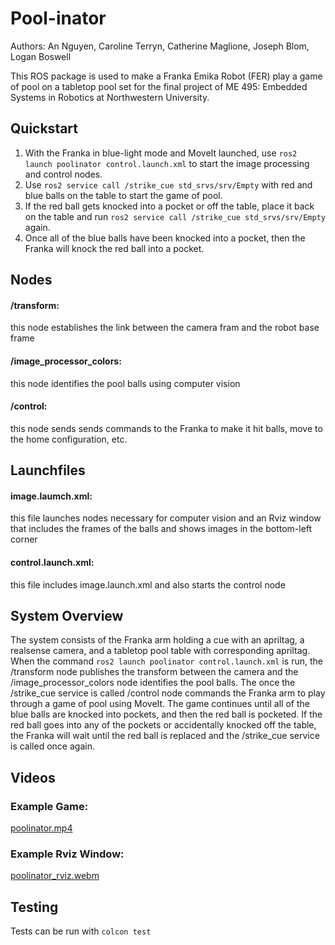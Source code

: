 # Pool-inator
Authors: An Nguyen, Caroline Terryn, Catherine Maglione, Joseph Blom, Logan Boswell

This ROS package is used to make a Franka Emika Robot (FER) play a game of pool on a tabletop pool set for the final project of ME 495: Embedded Systems in Robotics at Northwestern University.


## Quickstart
1. With the Franka in blue-light mode and MoveIt launched, use `ros2 launch poolinator control.launch.xml` to start the image processing and control nodes.
2. Use `ros2 service call /strike_cue std_srvs/srv/Empty` with red and blue balls on the table to start the game of pool.
3. If the red ball gets knocked into a pocket or off the table, place it back on the table and run `ros2 service call /strike_cue std_srvs/srv/Empty` again.
4. Once all of the blue balls have been knocked into a pocket, then the Franka will knock the red ball into a pocket.

## Nodes
#### /transform:
this node establishes the link between the camera fram and the robot base frame

#### /image_processor_colors:
this node identifies the pool balls using computer vision

#### /control:
this node sends sends commands to the Franka to make it hit balls, move to the home configuration, etc.

## Launchfiles
#### image.laumch.xml:
this file launches nodes necessary for computer vision and an Rviz window that includes the frames of the balls and shows images in the bottom-left corner

#### control.launch.xml:
this file includes image.launch.xml and also starts the control node

## System Overview
The system consists of the Franka arm holding a cue with an apriltag, a realsense camera, and a tabletop pool table with corresponding apriltag. When the command `ros2 launch poolinator control.launch.xml` is run, the /transform node publishes the transform between the camera and the /image_processor_colors node identifies the pool balls. The once the /strike_cue service is called /control node commands the Franka arm to play through a game of pool using MoveIt. The game continues until all of the blue balls are knocked into pockets, and then the red ball is pocketed. If the red ball goes into any of the pockets or accidentally knocked off the table, the Franka will wait until the red ball is replaced and the /strike_cue service is called once again.

## Videos
### Example Game:
[poolinator.mp4](https://github.com/user-attachments/assets/101fc89d-c338-4b47-8d1b-a6687bba9aeb)

### Example Rviz Window:
[poolinator_rviz.webm](https://github.com/user-attachments/assets/7127c4b6-e01d-4338-998d-003e6e6acb7b)

## Testing
Tests can be run with `colcon test`
